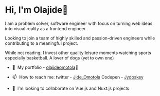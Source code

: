 ### <h1>Hi, I'm Olajide👋</h1>

I am a problem solver, software engineer with focus on turning web ideas into visual reality as a frontend engineer.

Looking to join a team of highly skilled and passion-driven engineers while contributing to a meaningful project.

While not reading, I invest other quality leisure moments watching sports especially basketball. A lover of dogs (yet to own one)

- 🔭&nbsp; My portfolio - <a href="https://olajideomotola-1a.netlify.app/" target="_blank">olajideomotola</a>🤘

- 📫&nbsp; How to reach me: twitter - <a href="https://twitter.com/Jide_Omotola" target="_blank">Jide_Omotola</a>
                      Codepen - <a href="https://codepen.io/Jydoskey/" target="_blank">Jydoskey</a>
                      
- 👯&nbsp; I’m looking to collaborate on Vue.js and Nuxt.js projects

<!--
**jydoskey/jydoskey** is a ✨ _special_ ✨ repository because its `README.md` (this file) appears on your GitHub profile.
-->
